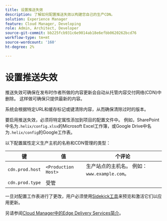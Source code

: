 ```yaml
---
title: 设置推送失效
description: 了解如何配置推送失效以构建您自己的生产CDN。
solution: Experience Manager
feature: Cloud Manager, Developing
role: Admin, Architect, Developer
source-git-commit: bb225fcb931c6e9014ab18e6efbb0620262bcd76
workflow-type: tm+mt
source-wordcount: '160'
ht-degree: 2%

---
```


# 设置推送失效

推送失效可确保在发布时作者所做的内容更新会自动从托管内容交付网络(CDN)中删除。 这样做可确保只提供最新的内容。

系统会根据特定URL和缓存标记或键清除内容，从而确保清除过时的版本。

要启用推送失效，必须将特定属性添加到项目的配置文件中。 例如，SharePoint中名为`.helix/config.xlsx`的Microsoft Excel工作簿，或Google Drive中名为`.helix/config`的Google工作表。

以下配置属性定义生产主机的名称和CDN管理的类型：

| 键 | 值 | 个评论 |
| --- | --- | --- |
| `cdn.prod.host` | `<Production Host>` | 生产站点的主机名。 例如：`www.example.com`。 |
| `cdn.prod.type` | 受管 |   |

一旦对配置工作表进行了更改，用户必须使用[Sidekick工具](/help/edge/docs/sidekick.md)来预览和激活它们以应用更新。

另请参阅[Cloud Manager中的Edge Delivery Services简介](/help/implementing/cloud-manager/edge-delivery/introduction-to-edge-delivery-services.md#ed-todo-list)。
